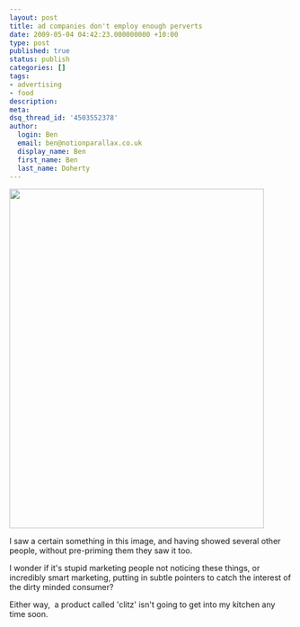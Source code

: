 ```yaml
---
layout: post
title: ad companies don't employ enough perverts
date: 2009-05-04 04:42:23.000000000 +10:00
type: post
published: true
status: publish
categories: []
tags:
- advertising
- food
description:
meta:
dsq_thread_id: '4503552378'
author:
  login: Ben
  email: ben@notionparallax.co.uk
  display_name: Ben
  first_name: Ben
  last_name: Doherty
---
```

<p><img src="{{ site.baseurl }}/assets/n541400612_6690815_1580614.jpg" width="453" height="604" /></p>
<p>I saw a certain something in this image, and having showed several other people, without pre-priming them they saw it too.</p>
<p>I wonder if it's stupid marketing people not noticing these things, or incredibly smart marketing, putting in subtle pointers to catch the interest of the dirty minded consumer?</p>
<p>Either way,  a product called 'clitz' isn't going to get into my kitchen any time soon.</p>
